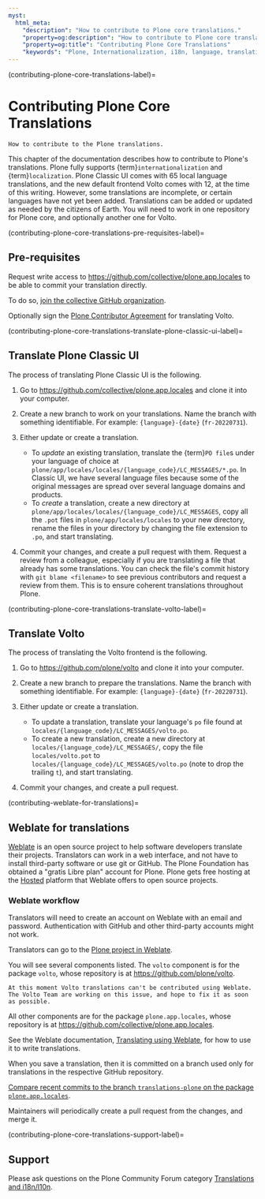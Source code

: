```yaml
---
myst:
  html_meta:
    "description": "How to contribute to Plone core translations."
    "property=og:description": "How to contribute to Plone core translations."
    "property=og:title": "Contributing Plone Core Translations"
    "keywords": "Plone, Internationalization, i18n, language, translation, localization"
---
```


(contributing-plone-core-translations-label)=

# Contributing Plone Core Translations

```{admonition} Description
How to contribute to the Plone translations.
```

This chapter of the documentation describes how to contribute to Plone's translations.
Plone fully supports {term}`internationalization` and {term}`localization`.
Plone Classic UI comes with 65 local language translations, and the new default frontend Volto comes with 12, at the time of this writing.
However, some translations are incomplete, or certain languages have not yet been added.
Translations can be added or updated as needed by the citizens of Earth.
You will need to work in one repository for Plone core, and optionally another one for Volto.


(contributing-plone-core-translations-pre-requisites-label)=

## Pre-requisites

Request write access to https://github.com/collective/plone.app.locales to be able to commit your translation directly.

To do so, [join the collective GitHub organization](https://collective.github.io/).

Optionally sign the [Plone Contributor Agreement](https://plone.org/foundation/contributors-agreement) for translating Volto.


(contributing-plone-core-translations-translate-plone-classic-ui-label)=

## Translate Plone Classic UI

The process of translating Plone Classic UI is the following.

1.  Go to https://github.com/collective/plone.app.locales and clone it into your computer.

2.  Create a new branch to work on your translations.
    Name the branch with something identifiable.
    For example: `{language}-{date}` (`fr-20220731`).

3.  Either update or create a translation.

    -   To _update_ an existing translation, translate the {term}`PO file`s under your language of choice at `plone/app/locales/locales/{language_code}/LC_MESSAGES/*.po`.
    In Classic UI, we have several language files because some of the original messages are spread over several language domains and products.
    -   To _create_ a translation, create a new directory at `plone/app/locales/locales/{language_code}/LC_MESSAGES`, copy all the `.pot` files in `plone/app/locales/locales` to your new directory, rename the files in your directory by changing the file extension to `.po`, and start translating.

4.  Commit your changes, and create a pull request with them.
    Request a review from a colleague, especially if you are translating a file that already has some translations.
    You can check the file's commit history with `git blame <filename>` to see previous contributors and request a review from them.
    This is to ensure coherent translations throughout Plone.


(contributing-plone-core-translations-translate-volto-label)=

## Translate Volto

The process of translating the Volto frontend is the following.

1.  Go to https://github.com/plone/volto and clone it into your computer.

2.  Create a new branch to prepare the translations.
    Name the branch with something identifiable.
    For example: `{language}-{date}` (`fr-20220731`).

3.  Either update or create a translation.

    -  To update a translation, translate your language's `po` file found at `locales/{language_code}/LC_MESSAGES/volto.po`.
    -  To create a new translation, create a new directory at `locales/{language_code}/LC_MESSAGES/`, copy the file `locales/volto.pot` to `locales/{language_code}/LC_MESSAGES/volto.po` (note to drop the trailing `t`), and start translating.

4. Commit your changes, and create a pull request.

(contributing-weblate-for-translations)=

## Weblate for translations

[Weblate](https://weblate.org/en/) is an open source project to help software developers translate their projects.
Translators can work in a web interface, and not have to install third-party software or use git or GitHub.
The Plone Foundation has obtained a "gratis Libre plan" account for Plone.
Plone gets free hosting at the [Hosted](https://hosted.weblate.org/) platform that Weblate offers to open source projects.


### Weblate workflow

Translators will need to create an account on Weblate with an email and password.
Authentication with GitHub and other third-party accounts might not work.

Translators can go to the [Plone project in Weblate](https://hosted.weblate.org/projects/plone/).

You will see several components listed.
The `volto` component is for the package `volto`, whose repository is at https://github.com/plone/volto.

```{note}
At this moment Volto translations can't be contributed using Weblate.
The Volto Team are working on this issue, and hope to fix it as soon as possible.
```

All other components are for the package `plone.app.locales`, whose repository is at https://github.com/collective/plone.app.locales.

See the Weblate documentation, [Translating using Weblate](https://docs.weblate.org/en/latest/user/translating.html), for how to use it to write translations.

When you save a translation, then it is committed on a branch used only for translations in the respective GitHub repository.

[Compare recent commits to the branch `translations-plone` on the package `plone.app.locales`](https://github.com/collective/plone.app.locales/compare/master...translations-plone).

Maintainers will periodically create a pull request from the changes, and merge it.


(contributing-plone-core-translations-support-label)=

## Support

Please ask questions on the Plone Community Forum category [Translations and i18n/l10n](https://community.plone.org/c/development/i18nl10n/42).
